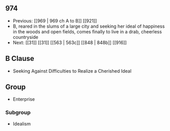 ## 974
- Previous: [[969 | 969 ch A to B]] [[921]] 
- B, reared in the slums of a large city and seeking her ideal of happiness in the woods and open fields, comes finally to live in a drab, cheerless countryside
- Next: [[31]] [[31]] [[563 | 563c]] [[848 | 848b]] [[916]] 

## B Clause
- Seeking Against Difficulties to Realize a Cherished Ideal

## Group
- Enterprise

### Subgroup
- Idealism

